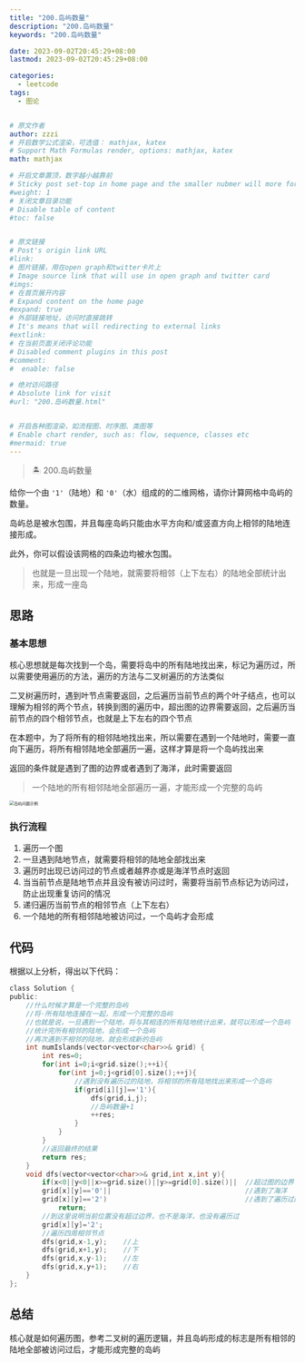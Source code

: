```yaml
---
title: "200.岛屿数量"
description: "200.岛屿数量"
keywords: "200.岛屿数量"

date: 2023-09-02T20:45:29+08:00
lastmod: 2023-09-02T20:45:29+08:00

categories:
  - leetcode
tags:
  - 图论


# 原文作者
author: zzzi
# 开启数学公式渲染，可选值： mathjax, katex
# Support Math Formulas render, options: mathjax, katex
math: mathjax

# 开启文章置顶，数字越小越靠前
# Sticky post set-top in home page and the smaller nubmer will more forward.
#weight: 1
# 关闭文章目录功能
# Disable table of content
#toc: false


# 原文链接
# Post's origin link URL
#link:
# 图片链接，用在open graph和twitter卡片上
# Image source link that will use in open graph and twitter card
#imgs:
# 在首页展开内容
# Expand content on the home page
#expand: true
# 外部链接地址，访问时直接跳转
# It's means that will redirecting to external links
#extlink:
# 在当前页面关闭评论功能
# Disabled comment plugins in this post
#comment:
#  enable: false

# 绝对访问路径
# Absolute link for visit
#url: "200.岛屿数量.html"


# 开启各种图渲染，如流程图、时序图、类图等
# Enable chart render, such as: flow, sequence, classes etc
#mermaid: true
---
```


>🏝 200.岛屿数量

给你一个由 `'1'`（陆地）和 `'0'`（水）组成的的二维网格，请你计算网格中岛屿的数量。

岛屿总是被水包围，并且每座岛屿只能由水平方向和/或竖直方向上相邻的陆地连接形成。

此外，你可以假设该网格的四条边均被水包围。

> 也就是一旦出现一个陆地，就需要将相邻（上下左右）的陆地全部统计出来，形成一座岛

<!--more-->

## 思路

### 基本思想

核心思想就是每次找到一个岛，需要将岛中的所有陆地找出来，标记为遍历过，所以需要使用遍历的方法，遍历的方法与二叉树遍历的方法类似

二叉树遍历时，遇到叶节点需要返回，之后遍历当前节点的两个叶子结点，也可以理解为相邻的两个节点，转换到图的遍历中，超出图的边界需要返回，之后遍历当前节点的四个相邻节点，也就是上下左右的四个节点

在本题中，为了将所有的相邻陆地找出来，所以需要在遇到一个陆地时，需要一直向下遍历，将所有相邻陆地全部遍历一遍，这样才算是将一个岛屿找出来

返回的条件就是遇到了图的边界或者遇到了海洋，此时需要返回

> 一个陆地的所有相邻陆地全部遍历一遍，才能形成一个完整的岛屿

<img src="https://zzzi-img-1313100942.cos.ap-beijing.myqcloud.com/img/202309022112809.jpeg" alt="岛屿问题示例" style="zoom:50%;" />

### 执行流程

1. 遍历一个图
2. 一旦遇到陆地节点，就需要将相邻的陆地全部找出来
3. 遍历时出现已访问过的节点或者越界亦或是海洋节点时返回
4. 当当前节点是陆地节点并且没有被访问过时，需要将当前节点标记为访问过，防止出现重复访问的情况
5. 递归遍历当前节点的相邻节点（上下左右）
6. 一个陆地的所有相邻陆地被访问过，一个岛屿才会形成

## 代码

根据以上分析，得出以下代码：

```c
class Solution {
public:
    //什么时候才算是一个完整的岛屿
    //将·所有陆地连接在一起，形成一个完整的岛屿
    //也就是说，一旦遇到一个陆地，将与其相连的所有陆地统计出来，就可以形成一个岛屿
    //统计完所有相邻的陆地，会形成一个岛屿
    //再次遇到不相邻的陆地，就会形成新的岛屿
    int numIslands(vector<vector<char>>& grid) {
        int res=0;
        for(int i=0;i<grid.size();++i){
            for(int j=0;j<grid[0].size();++j){
                //遇到没有遍历过的陆地，将相邻的所有陆地找出来形成一个岛屿
                if(grid[i][j]=='1'){
                    dfs(grid,i,j);
                    //岛屿数量+1
                    ++res;
                }
            }
        }
        //返回最终的结果
        return res;
    }
    void dfs(vector<vector<char>>& grid,int x,int y){
        if(x<0||y<0||x>=grid.size()||y>=grid[0].size()||  //超过图的边界
        grid[x][y]=='0'||                                 //遇到了海洋
        grid[x][y]=='2')                                  //遇到了遍历过的节点 
            return;
        //到这里说明当前位置没有超过边界，也不是海洋，也没有遍历过
        grid[x][y]='2';
        //遍历四周相邻节点
        dfs(grid,x-1,y);    //上
        dfs(grid,x+1,y);    //下
        dfs(grid,x,y-1);    //左
        dfs(grid,x,y+1);    //右
    }
};
```

## 总结

核心就是如何遍历图，参考二叉树的遍历逻辑，并且岛屿形成的标志是所有相邻的陆地全部被访问过后，才能形成完整的岛屿

